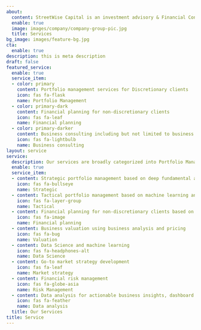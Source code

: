 ```yaml
---
about:
  content: StreetWise Capital is an investment advisory & Financial Consulting Services firm. Our investment advisory delivers Portfolio Management,                    Financial planning and advisory services. Consulting services helps clients with business growth strategy, go-to-market strategy, Capital                    structure advisory, valuation and risk management services.
  enable: true
  image: images/company/company-group-pic.jpg
  title: Services
bg_image: images/feature-bg.jpg
cta:
  enable: true
description: this is meta description
draft: false
featured_service:
  enable: true
  service_item:
  - color: primary
    content: Portfolio management services for Discretionary clients
    icon: fas fa-flask
    name: Portfolio Management
  - color: primary-dark
    content: Financial planning for non-discretionary clients
    icon: fas fa-leaf
    name: Financial planning
  - color: primary-darker
    content: Business consulting including but not limited to business valuation, go-to-market strategy, data science, risk management etc. 
    icon: fas fa-lightbulb
    name: Business consulting
layout: service
service:
  description: Our services are broadly categorized into Portfolio Management, Financial planning and business consulting
  enable: true
  service_item:
  - content: Strategic portfolio management based on deep fundamental analysis of businesses
    icon: fas fa-bullseye
    name: Strategic
  - content: Tactical portfolio management based on machine learning and artificial intelligence
    icon: fas fa-layer-group
    name: Tactical
  - content: Financial planning for non-discretionary clients based on optical asset allocation
    icon: fas fa-image
    name: Financial planning
  - content: Business valuation using business analysis and pricing
    icon: fas fa-bug
    name: Valuation 
  - content: Data Science and machine learning
    icon: fas fa-headphones-alt
    name: Data Science
  - content: Go-to market strategy development
    icon: fas fa-leaf
    name: Market strategy
  - content: Financial risk management
    icon: fas fa-globe-asia
    name: Risk Management
  - content: Data analysis for actionable business insights, dashboard design and development
    icon: fas fa-feather
    name: Data analysis
  title: Our Services
title: Service
---
```

